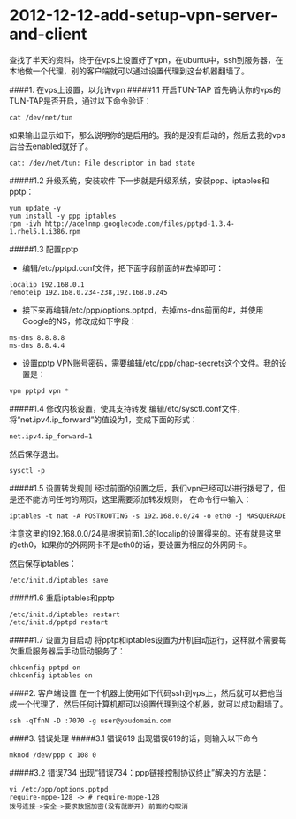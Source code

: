 # 2012-12-12-add-setup-vpn-server-and-client
查找了半天的资料，终于在vps上设置好了vpn，在ubuntu中，ssh到服务器，在本地做一个代理，别的客户端就可以通过设置代理到这台机器翻墙了。

####1. 在vps上设置，以允许vpn
#####1.1 开启TUN-TAP
首先确认你的vps的TUN-TAP是否开启，通过以下命令验证：

```
cat /dev/net/tun
```

如果输出显示如下，那么说明你的是启用的。我的是没有启动的，然后去我的vps后台去enabled就好了。

```
cat: /dev/net/tun: File descriptor in bad state
```

#####1.2 升级系统，安装软件
下一步就是升级系统，安装ppp、iptables和pptp：

```
yum update -y
yum install -y ppp iptables
rpm -ivh http://acelnmp.googlecode.com/files/pptpd-1.3.4-1.rhel5.1.i386.rpm
```

#####1.3 配置pptp
 * 编辑/etc/pptpd.conf文件，把下面字段前面的#去掉即可：

```
localip 192.168.0.1
remoteip 192.168.0.234-238,192.168.0.245
```

* 接下来再编辑/etc/ppp/options.pptpd，去掉ms-dns前面的#，并使用Google的NS，修改成如下字段：

```
ms-dns 8.8.8.8
ms-dns 8.8.4.4
```

* 设置pptp VPN账号密码，需要编辑/etc/ppp/chap-secrets这个文件。我的设置是：

```
vpn pptpd vpn *
```

#####1.4 修改内核设置，使其支持转发
编辑/etc/sysctl.conf文件，将“net.ipv4.ip_forward”的值设为1，变成下面的形式：

```
net.ipv4.ip_forward=1
```

然后保存退出。

```
sysctl -p
```

#####1.5 设置转发规则
经过前面的设置之后，我们vpn已经可以进行拨号了，但是还不能访问任何的网页，这里需要添加转发规则， 在命令行中输入：

```
iptables -t nat -A POSTROUTING -s 192.168.0.0/24 -o eth0 -j MASQUERADE
```

注意这里的192.168.0.0/24是根据前面1.3的localip的设置得来的。还有就是这里的eth0，如果你的外网网卡不是eth0的话，要设置为相应的外网网卡。

然后保存iptables：

```
/etc/init.d/iptables save
```

#####1.6 重启iptables和pptp

```
/etc/init.d/iptables restart
/etc/init.d/pptpd restart
```

#####1.7 设置为自启动
将pptp和iptables设置为开机自动运行，这样就不需要每次重启服务器后手动启动服务了：

```
chkconfig pptpd on
chkconfig iptables on
```

####2. 客户端设置
在一个机器上使用如下代码ssh到vps上，然后就可以把他当成一个代理了，然后任何计算机都可以设置代理到这个机器，就可以成功翻墙了。

```
ssh -qTfnN -D :7070 -g user@youdomain.com
```
####3. 错误处理
#####3.1 错误619
出现错误619的话，则输入以下命令

```
mknod /dev/ppp c 108 0
```

#####3.2 错误734
出现“错误734：ppp链接控制协议终止”解决的方法是：

```
vi /etc/ppp/options.pptpd
require-mppe-128 -> # require-mppe-128
拨号连接–>安全–>要求数据加密(没有就断开) 前面的勾取消
```
